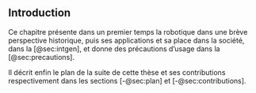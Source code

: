 ## Introduction

Ce chapitre présente dans un premier temps la robotique dans une brève perspective historique, puis ses applications et
sa place dans la société, dans la [@sec:intgen], et donne des précautions d’usage dans la [@sec:precautions].

Il décrit enfin le plan de la suite de cette thèse et ses contributions respectivement dans les sections
[-@sec:plan] et [-@sec:contributions].
